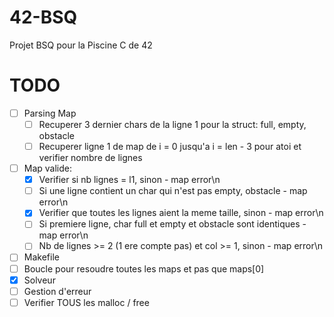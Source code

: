 # 42-BSQ
Projet BSQ pour la Piscine C de 42

# TODO

- [ ] Parsing Map
  - [ ] Recuperer 3 dernier chars de la ligne 1 pour la struct: full, empty, obstacle
  - [ ] Recuperer ligne 1 de map de i = 0 jusqu'a i = len - 3 pour atoi et verifier nombre de lignes 
- [ ] Map valide:
  - [X] Verifier si nb lignes = l1, sinon - map error\n
  - [ ] Si une ligne contient un char qui n'est pas empty, obstacle - map error\n
  - [X] Verifier que toutes les lignes aient la meme taille, sinon - map error\n
  - [ ] Si premiere ligne, char full et empty et obstacle sont identiques - map error\n
  - [ ] Nb de lignes >= 2 (1 ere compte pas) et col >= 1, sinon - map error\n
- [ ] Makefile
- [ ] Boucle pour resoudre toutes les maps et pas que maps[0]
- [X] Solveur
- [ ] Gestion d'erreur
- [ ] Verifier TOUS les malloc / free
